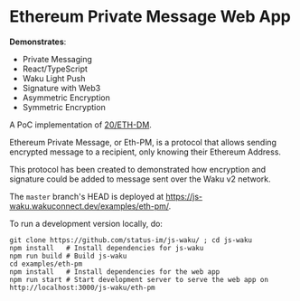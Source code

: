 # Ethereum Private Message Web App

**Demonstrates**:

- Private Messaging
- React/TypeScript
- Waku Light Push
- Signature with Web3
- Asymmetric Encryption
- Symmetric Encryption

A PoC implementation of [20/ETH-DM](https://rfc.vac.dev/spec/20/).

Ethereum Private Message, or Eth-PM, is a protocol that allows sending encrypted message to a recipient,
only knowing their Ethereum Address.

This protocol has been created to demonstrated how encryption and signature could be added to message
sent over the Waku v2 network.

The `master` branch's HEAD is deployed at https://js-waku.wakuconnect.dev/examples/eth-pm/.

To run a development version locally, do:

```shell
git clone https://github.com/status-im/js-waku/ ; cd js-waku
npm install   # Install dependencies for js-waku
npm run build # Build js-waku
cd examples/eth-pm
npm install   # Install dependencies for the web app
npm run start # Start development server to serve the web app on http://localhost:3000/js-waku/eth-pm
```
